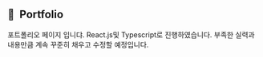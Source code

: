## 👋&nbsp; Portfolio
<!--
**BaeMoon9/BaeMoon9** is a ✨ _special_ ✨ repository because its `README.md` (this file) appears on your GitHub profile.

Here are some ideas to get you started:

- 🔭 I’m currently working on ...
- 🌱 I’m currently learning ...
- 👯 I’m looking to collaborate on ...
- 🤔 I’m looking for help with ...
- 💬 Ask me about ...
- 📫 How to reach me: ...
- 😄 Pronouns: ...
- ⚡ Fun fact: ...
-->
포트폴리오 페이지 입니댜.
React.js및 Typescript로 진행하였습니다.
부족한 실력과 내용만큼 계속 꾸준히 채우고 수정할 예정입니다.
